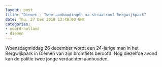 ```yaml
---
layout: post
title: "Diemen - Twee aanhoudingen na straatroof Bergwijkpark"
date: Thu, 27 Dec 2018 13:48:00 GMT
categories: 
- noord-holland 
- diemen 
---
```


Woensdagmiddag 26 december wordt een 24-jarige man in het Bergwijkpark in Diemen van zijn bromfiets beroofd. Nog diezelfde avond kan de politie twee jonge verdachten aanhouden.
